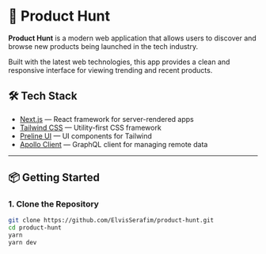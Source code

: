 # 🚀 Product Hunt

**Product Hunt** is a modern web application that allows users to discover and browse new products being launched in the tech industry.

Built with the latest web technologies, this app provides a clean and responsive interface for viewing trending and recent products.

## 🛠️ Tech Stack

- [Next.js](https://nextjs.org/) — React framework for server-rendered apps
- [Tailwind CSS](https://tailwindcss.com/) — Utility-first CSS framework
- [Preline UI](https://preline.co/) — UI components for Tailwind
- [Apollo Client](https://www.apollographql.com/docs/react/) — GraphQL client for managing remote data

---

## 📦 Getting Started

### 1. Clone the Repository

```bash
git clone https://github.com/ElvisSerafim/product-hunt.git
cd product-hunt
yarn
yarn dev
```
